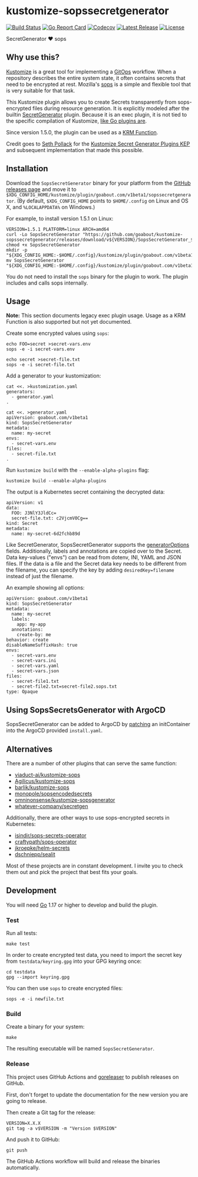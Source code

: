 # kustomize-sopssecretgenerator

[![Build Status](https://travis-ci.org/goabout/kustomize-sopssecretgenerator.svg?branch=master)](https://travis-ci.org/goabout/kustomize-sopssecretgenerator)
[![Go Report Card](https://goreportcard.com/badge/github.com/goabout/kustomize-sopssecretgenerator)](https://goreportcard.com/report/github.com/goabout/kustomize-sopssecretgenerator)
[![Codecov](https://img.shields.io/codecov/c/github/goabout/kustomize-sopssecretgenerator)](https://codecov.io/gh/goabout/kustomize-sopssecretgenerator)
[![Latest Release](https://img.shields.io/github/v/release/goabout/kustomize-sopssecretgenerator?sort=semver)](https://github.com/goabout/kustomize-sopssecretgenerator/releases/latest)
[![License](https://img.shields.io/github/license/goabout/kustomize-sopssecretgenerator)](https://github.com/goabout/kustomize-sopssecretgenerator/blob/master/LICENSE)

SecretGenerator ❤ sops


## Why use this?

[Kustomize](https://github.com/kubernetes-sigs/kustomize) is a great tool for implementing a [GitOps](https://www.weave.works/blog/gitops-operations-by-pull-request) workflow. When a repository describes the entire system state, it often contains secrets that need to be encrypted at rest. Mozilla's [sops](https://github.com/mozilla/sops) is a simple and flexible tool that is very suitable for that task.

This Kustomize plugin allows you to create Secrets transparently from sops-encrypted files during resource generation. It is explicitly modeled after the builtin [SecretGenerator](https://github.com/kubernetes-sigs/kustomize/blob/master/docs/plugins/builtins.md#secretgenerator) plugin. Because it is an exec plugin, it is not tied to the specific compilation of Kustomize, [like Go plugins are](https://github.com/kubernetes-sigs/kustomize/blob/master/docs/plugins/goPluginCaveats.md).

Since version 1.5.0, the plugin can be used as a [KRM Function](https://github.com/kubernetes-sigs/kustomize/blob/master/cmd/config/docs/api-conventions/functions-spec.md).

Credit goes to [Seth Pollack](https://github.com/sethpollack) for the [Kustomize Secret Generator Plugins KEP](https://github.com/kubernetes/enhancements/blob/master/keps/sig-cli/kustomize-secret-generator-plugins.md) and subsequent implementation that made this possible.


## Installation

Download the `SopsSecretGenerator` binary for your platform from the
[GitHub releases page](https://github.com/goabout/kustomize-sopssecretgenerator/releases) and
move it to `$XDG_CONFIG_HOME/kustomize/plugin/goabout.com/v1beta1/sopssecretgenerator`. (By default,
`$XDG_CONFIG_HOME` points to `$HOME/.config` on Linux and OS X, and `%LOCALAPPDATA%` on Windows.)

For example, to install version 1.5.1 on Linux:

    VERSION=1.5.1 PLATFORM=linux ARCH=amd64
    curl -Lo SopsSecretGenerator "https://github.com/goabout/kustomize-sopssecretgenerator/releases/download/v${VERSION}/SopsSecretGenerator_${VERSION}_${PLATFORM}_${ARCH}"
    chmod +x SopsSecretGenerator
    mkdir -p "${XDG_CONFIG_HOME:-$HOME/.config}/kustomize/plugin/goabout.com/v1beta1/sopssecretgenerator"
    mv SopsSecretGenerator "${XDG_CONFIG_HOME:-$HOME/.config}/kustomize/plugin/goabout.com/v1beta1/sopssecretgenerator"

You do not need to install the `sops` binary for the plugin to work. The plugin includes and calls sops internally.


## Usage

**Note:** This section documents legacy exec plugin usage. Usage as a KRM Function is also supported but not yet documented.

Create some encrypted values using `sops`:

    echo FOO=secret >secret-vars.env
    sops -e -i secret-vars.env
    
    echo secret >secret-file.txt
    sops -e -i secret-file.txt

Add a generator to your kustomization:

    cat <<. >kustomization.yaml
    generators:
      - generator.yaml
    .

    cat <<. >generator.yaml
    apiVersion: goabout.com/v1beta1
    kind: SopsSecretGenerator
    metadata:
      name: my-secret
    envs:
      - secret-vars.env
    files:
      - secret-file.txt
    .
      
Run `kustomize build` with the `--enable-alpha-plugins` flag:

    kustomize build --enable-alpha-plugins
    
The output is a Kubernetes secret containing the decrypted data:

    apiVersion: v1
    data:
      FOO: J3NlY3JldCc=
      secret-file.txt: c2VjcmV0Cg==
    kind: Secret
    metadata:
      name: my-secret-6d2fchb89d

Like SecretGenerator, SopsSecretGenerator supports the [generatorOptions](https://kubernetes-sigs.github.io/kustomize/api-reference/kustomization/generatoroptions/) fields. Additionally, labels and annotations are copied over to the Secret. Data key-values ("envs") can be read from dotenv, INI, YAML and JSON files. If the data is a file and the Secret data key needs to be different from the filename, you can specify the key by adding `desiredKey=filename` instead of just the filename.

An example showing all options:

    apiVersion: goabout.com/v1beta1
    kind: SopsSecretGenerator
    metadata:
      name: my-secret
      labels:
        app: my-app
      annotations:
        create-by: me
    behavior: create
    disableNameSuffixHash: true
    envs:
      - secret-vars.env
      - secret-vars.ini
      - secret-vars.yaml
      - secret-vars.json
    files:
      - secret-file1.txt
      - secret-file2.txt=secret-file2.sops.txt
    type: Opaque


## Using SopsSecretsGenerator with ArgoCD

SopsSecretGenerator can be added to ArgoCD by [patching](./docs/argocd.md) an initContainer into the ArgoCD provided `install.yaml`.


## Alternatives

There are a number of other plugins that can serve the same function:

* [viaduct-ai/kustomize-sops](https://github.com/viaduct-ai/kustomize-sops)
* [Agilicus/kustomize-sops](https://github.com/Agilicus/kustomize-sops)
* [barlik/kustomize-sops](https://github.com/barlik/kustomize-sops)
* [monopole/sopsencodedsecrets](https://github.com/monopole/sopsencodedsecrets)
* [omninonsense/kustomize-sopsgenerator](https://github.com/omninonsense/kustomize-sopsgenerator)
* [whatever-company/secretgen](https://github.com/whatever-company/secretgen)

Additionally, there are other ways to use sops-encrypted secrets in Kubernetes:

* [isindir/sops-secrets-operator](https://github.com/isindir/sops-secrets-operator)
* [craftypath/sops-operator](https://github.com/craftypath/sops-operator)
* [jkroepke/helm-secrets](https://github.com/jkroepke/helm-secrets)
* [dschniepp/sealit](https://github.com/dschniepp/sealit)

Most of these projects are in constant development. I invite you to check them out and pick the project that best fits your goals.


## Development

You will need [Go](https://golang.org) 1.17 or higher to develop and build the plugin.


### Test

Run all tests:

    make test

In order to create encrypted test data, you need to import the secret key from `testdata/keyring.gpg` into your GPG keyring once:

    cd testdata
    gpg --import keyring.gpg
    
You can then use `sops` to create encrypted files:

    sops -e -i newfile.txt


### Build

Create a binary for your system:

    make
    
The resulting executable will be named `SopsSecretGenerator`.


### Release

This project uses GitHub Actions and [goreleaser](https://goreleaser.com) to publish releases on GitHub.

First, don't forget to update the documentation for the new version you are going to release.

Then create a Git tag for the release:

    VERSION=X.X.X
    git tag -a v$VERSION -m "Version $VERSION"

And push it to GitHub:

    git push

The GitHub Actions workflow will build and release the binaries automatically.
